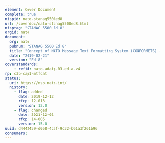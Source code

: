 ```yaml
---
element: Cover Document
complete: true
nispid: nato-stanag5500ed8
url: /coverdoc/nato-stanag5500ed8.html
nisptag: "STANAG 5500 Ed 8"
orgid: nato
document:
  org: nato
  pubnum: "STANAG 5500 Ed 8"
  title: "Concept of NATO Message Text Formatting System (CONFORMETS) - ADatP-3"
  date: "2019-02-21"
  version: "Ed 8"
coverstandards:
    - refid: nato-adatp-03-ed.a-v4
rp: c3b-cap1-mtfcat
status:
  uri: https://nso.nato.int/
  history: 
    - flag: added
      date: 2019-12-12
      rfcp: 12-013
      version: 13.0
    - flag: changed
      date: 2021-12-02
      rfcp: 14-005
      version: 15.0
uuid: d4442459-d058-4caf-9c32-b61a3f261b96
consumers:
---
```

